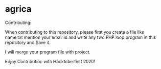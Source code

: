 # agrica

Contributing:

When contributing to this repository, please first you create a file like name.txt mention your email id and write any two PHP loop program in this repository and Save it.

I will merge your program file with project.

Enjoy Contribution with Hacktoberfest 2020!
